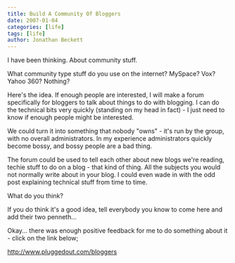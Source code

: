 ```yaml
---
title: Build A Community Of Bloggers
date: 2007-01-04
categories: [life]
tags: [life]
author: Jonathan Beckett
---
```


I have been thinking. About community stuff.

What community type stuff do you use on the internet? MySpace? Vox? Yahoo 360? Nothing?

Here's the idea. If enough people are interested, I will make a forum specifically for bloggers to talk about things to do with blogging. I can do the technical bits very quickly (standing on my head in fact) - I just need to know if enough people might be interested.

We could turn it into something that nobody "owns" - it's run by the group, with no overall administrators. In my experience administrators quickly become bossy, and bossy people are a bad thing.

The forum could be used to tell each other about new blogs we're reading, techie stuff to do on a blog - that kind of thing. All the subjects you would not normally write about in your blog. I could even wade in with the odd post explaining technical stuff from time to time.

What do you think?

If you do think it's a good idea, tell everybody you know to come here and add their two penneth...

Okay... there was enough positive feedback for me to do something about it - click on the link below;

http://www.pluggedout.com/bloggers